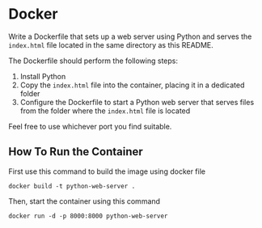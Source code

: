 # Docker

Write a Dockerfile that sets up a web server using Python and serves the `index.html` file located in the same directory as this README.

The Dockerfile should perform the following steps:

1. Install Python
2. Copy the `index.html` file into the container, placing it in a dedicated folder
3. Configure the Dockerfile to start a Python web server that serves files from the folder where the `index.html` file is located

Feel free to use whichever port you find suitable.

## How To Run the Container

First use this command to build the image using docker file

```
docker build -t python-web-server .
```

Then, start the container using this command

```
docker run -d -p 8000:8000 python-web-server
```
